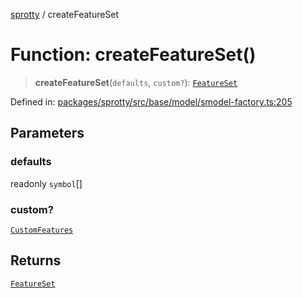 
[sprotty](../globals) / createFeatureSet

# Function: createFeatureSet()

> **createFeatureSet**(`defaults`, `custom?`): [`FeatureSet`](../Interface.FeatureSet)

Defined in: [packages/sprotty/src/base/model/smodel-factory.ts:205](https://github.com/eclipse-sprotty/sprotty/blob/f9b2433481cc27a1ac0c92d525a92039ae7f6c76/packages/sprotty/src/base/model/smodel-factory.ts#L205)

## Parameters

### defaults

readonly `symbol`[]

### custom?

[`CustomFeatures`](../Interface.CustomFeatures)

## Returns

[`FeatureSet`](../Interface.FeatureSet)
